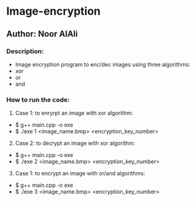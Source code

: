 # Image-encryption
## Author: Noor AlAli

### Description:
- Image encryption program to enc/dec images using three algorithms:
- xor
- or
- and

### How to run the code:
1. Case 1: to enryrpt an image with xor algorithm: 
- $ g++ main.cpp -o exe
- $  ./exe 1 <image_name.bmp> <encryption_key_number>

2. Case 2: to decrypt an image with xor algorithm:
- $ g++ main.cpp -o exe
- $  ./exe 2 <image_name.bmp> <encryption_key_number>

3. Case 1: to encrypt an image with or/and algorithms: 
- $ g++ main.cpp -o exe
- $  ./exe 3 <image_name.bmp> <encryption_key_number>